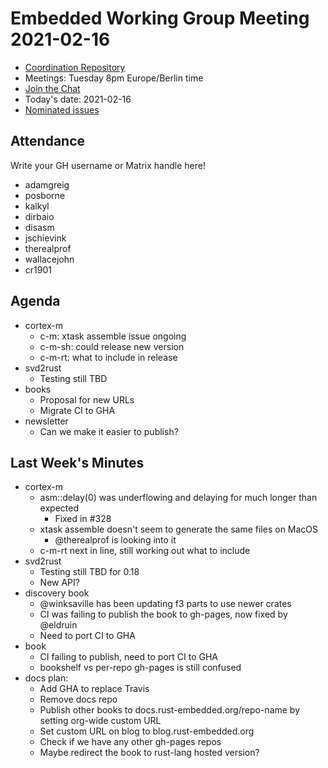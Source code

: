 # Embedded Working Group Meeting 2021-02-16

* [Coordination Repository]
* Meetings: Tuesday 8pm Europe/Berlin time
* [Join the Chat]
* Today's date: 2021-02-16
* [Nominated issues](https://github.com/search?q=org%3Arust-embedded+label%3Anominated+is%3Aopen&type=Issues)

[Coordination Repository]: https://github.com/rust-embedded/wg
[Join the Chat]: https://riot.im/app/#/room/#rust-embedded:matrix.org

## Attendance

Write your GH username or Matrix handle here!

* adamgreig
* posborne
* kalkyl
* dirbaio
* disasm
* jschievink
* therealprof
* wallacejohn
* cr1901

## Agenda

* cortex-m
    * c-m: xtask assemble issue ongoing
    * c-m-sh: could release new version
    * c-m-rt: what to include in release
* svd2rust
    * Testing still TBD
* books
    * Proposal for new URLs
    * Migrate CI to GHA
* newsletter
    * Can we make it easier to publish?

## Last Week's Minutes

* cortex-m
    * asm::delay(0) was underflowing and delaying for much longer than expected
        * Fixed in #328
    * xtask assemble doesn't seem to generate the same files on MacOS
        * @therealprof is looking into it
    * c-m-rt next in line, still working out what to include
* svd2rust
    * Testing still TBD for 0.18
    * New API?
* discovery book
    * @winksaville has been updating f3 parts to use newer crates
    * CI was failing to publish the book to gh-pages, now fixed by @eldruin 
    * Need to port CI to GHA
* book
    * CI failing to publish, need to port CI to GHA
    * bookshelf vs per-repo gh-pages is still confused
* docs plan:
    * Add GHA to replace Travis
    * Remove docs repo
    * Publish other books to docs.rust-embedded.org/repo-name by setting org-wide custom URL
    * Set custom URL on blog to blog.rust-embedded.org
    * Check if we have any other gh-pages repos
    * Maybe redirect the book to rust-lang hosted version?
